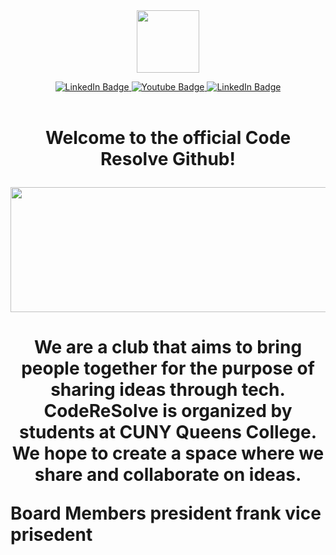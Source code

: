 <div id="header" align="center">
  <img src="https://github.com/Coderesolve/gif-logo/blob/main/CR_logo_1.gif" width="100"/>
</div>
<div id="badges">
  <p align="center">
     <a href="https://www.instagram.com/qc_resolve/">
    <img src="https://img.shields.io/badge/Instagram-pink?style=for-the-badge&logo=Instagram&logoColor=black" alt="LinkedIn Badge"/>
      </a>
  <a href="your-youtube-URL">
    <img src="https://img.shields.io/badge/YouTube-red?style=for-the-badge&logo=youtube&logoColor=white" alt="Youtube Badge"/>
  </a>
  <a href="https://www.linkedin.com/company/code-resolve-queens-college">
    <img src="https://img.shields.io/badge/LinkedIn-blue?style=for-the-badge&logo=linkedin&logoColor=white" alt="LinkedIn Badge"/>
  </a>
    <br><br>
    <img src="https://komarev.com/ghpvc/?username=Coderesolve&style=flat-square&color=blue" alt=""/>
  </p>
</div>
<h1>
  <p align="center">
  Welcome to the official Code Resolve Github!
  </p>
</h1>
<div align="center">
  <img src="https://www.cs.qc.cuny.edu/images/CSWeb.jpg" width="1200" height="200"/>
</div>


<h1>
  <p align="center">
  We are a club that aims to bring people together for the purpose of sharing ideas through tech. CodeReSolve is organized by students at CUNY Queens College. We hope to create a space where we share and collaborate on ideas.
  </p>
  <p>Board Members
  president frank
  vice prisedent</p>
</h1>

